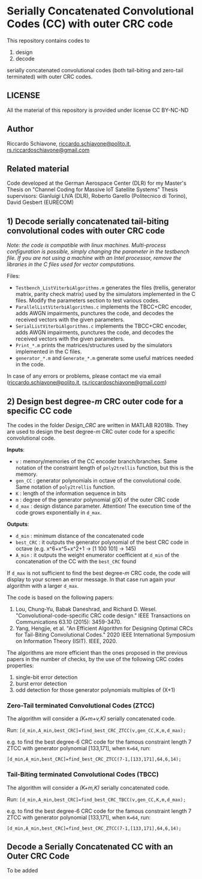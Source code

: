 # Serially Concatenated Convolutional Codes (CC) with outer CRC code
This repository contains codes to
1. design
2. decode

serially concatenated convolutional codes (both tail-biting and zero-tail terminated) with outer CRC codes.

## LICENSE
All the material of this repository is provided under license CC BY-NC-ND

## Author
Riccardo Schiavone, riccardo.schiavone@polito.it, rs.riccardoschiavone@gmail.com

## Related material
Code developed at the German Aerospace Center (DLR) for my Master's Thesis on "Channel Coding for Massive IoT Satellite Systems"
Thesis supervisors: Gianluigi LIVA (DLR), Roberto Garello (Politecnico di Torino), David Gesbert (EURECOM)

## 1) Decode serially concatenated tail-biting convolutional codes with outer CRC code
*Note: the code is compatible with linux machines. Multi-process configuration is possible, simply changing the parameter in the testbench file. If you are not using a machine with an Intel processor, remove the libraries in the C files used for vector computations.*

Files:
- `Testbench_ListViterbiAlgorithms.m` generates the files (trellis, generator matrix, parity check matrix) used by the simulators implemented in the C files. Modify the parameters section to test various codes.
- `ParallelListViterbiAlgorithms.c` implements the TBCC+CRC encoder, adds AWGN impairments, punctures the code, and decodes the received vectors with the given parameters.
- `SerialListViterbiAlgorithms.c` implements the TBCC+CRC encoder, adds AWGN impairments, punctures the code, and decodes the received vectors with the given parameters.
- `Print_*.m` prints the matrices/structures used by the simulators implemented in the C files.
- `generator_*.m` and `Generate_*.m` generate some useful matrices needed in the code.

In case of any errors or problems, please contact me via email (riccardo.schiavone@polito.it, rs.riccardoschiavone@gmail.com)

## 2) Design best degree-_m_ CRC outer code for a specific CC code
The codes in the folder _Design_CRC_ are written in MATLAB R2018b. They are used to design the best degree-_m_ CRC outer code for a specific convolutional code.

**Inputs**:
- `v` : memory/memories of the CC encoder branch/branches. Same notation of the constraint length of `poly2trellis` function, but this is the memory.
- `gen_CC` : generator polynomials in octave of the convolutional code. Same notation of `poly2trellis` function.
- `K` : length of the information sequence in bits
- `m` : degree of the generator polynomial g(X) of the outer CRC code
- `d_max` : design distance parameter. Attention! The execution time of the code grows exponentially in `d_max`.

**Outputs**:
- `d_min` : minimum distance of the concatenated code
- `best_CRC` : it outputs the generator polynomial of the best CRC code in octave (e.g. x^6+x^5+x^2+1 -> [1 100 101] -> 145)
- `A_min` : it outputs the weight enumerator coefficient at `d_min` of the concatenation of the CC with the `best_CRC` found

If `d_max` is not sufficient to find the best degree-_m_ CRC code, the code will display to your screen an error message. In that case run again your algorithm with a larger `d_max`.

The code is based on the following papers:
1. Lou, Chung-Yu, Babak Daneshrad, and Richard D. Wesel. "Convolutional-code-specific CRC code design." IEEE Transactions on Communications 63.10 (2015): 3459-3470.
2. Yang, Hengjie, et al. "An Efficient Algorithm for Designing Optimal CRCs for Tail-Biting Convolutional Codes." 2020 IEEE International Symposium on Information Theory (ISIT). IEEE, 2020.

The algorithms are more efficient than the ones proposed in the previous papers in the number of checks, by the use of the following CRC codes properties:
1. single-bit error detection
2. burst error detection
3. odd detection for those generator polynomials multiples of (X+1)

### Zero-Tail terminated Convolutional Codes (ZTCC)
The algorithm will consider a _(K+m+v,K)_ serially concatenated code.

Run: 
`[d_min,A_min,best_CRC]=find_best_CRC_ZTCC(v,gen_CC,K,m,d_max);`

e.g. to find the best degree-6 CRC code for the famous constraint length 7 ZTCC with generator polynomial [133,171], when `K=64`, run: 

`[d_min,A_min,best_CRC]=find_best_CRC_ZTCC(7-1,[133,171],64,6,14);`

### Tail-Biting terminated Convolutional Codes (TBCC)
The algorithm will consider a _(K+m,K)_ serially concatenated code.

Run: 
`[d_min,A_min,best_CRC]=find_best_CRC_TBCC(v,gen_CC,K,m,d_max);`

e.g. to find the best degree-6 CRC code for the famous constraint length 7 ZTCC with generator polynomial [133,171], when `K=64`, run: 

`[d_min,A_min,best_CRC]=find_best_CRC_ZTCC(7-1,[133,171],64,6,14);`

## Decode a Serially Concatenated CC with an Outer CRC Code
To be added
